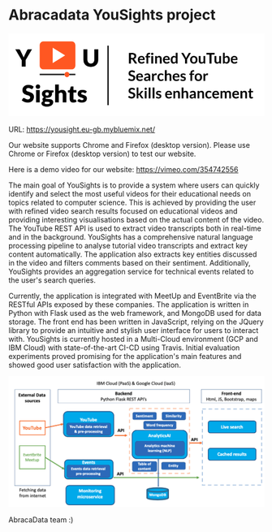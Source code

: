 # Abracadata YouSights project

![](./yousights-fe/static/images/YouSights_logo.svg)

URL: https://yousight.eu-gb.mybluemix.net/

Our website supports Chrome and Firefox (desktop version). Please use Chrome or Firefox (desktop version) to test our website.

Here is a demo video for our website: https://vimeo.com/354742556

The main goal of YouSights is to provide a system where users can quickly identify and select the most useful videos for their educational needs on topics related to computer science. This is achieved by providing the user with refined video search results focused on educational videos and providing interesting visualisations based on the actual content of the video. The YouTube REST API is used to extract video transcripts both in real-time and in the background. YouSights has a comprehensive natural language processing pipeline to analyse tutorial video transcripts and extract key content automatically. The application also extracts key entities discussed in the video and filters comments based on their sentiment. Additionally, YouSights provides an aggregation service for technical events related to the user's search queries. 

Currently, the application is integrated with MeetUp and EventBrite via the RESTful APIs exposed by these companies. The application is written in Python with Flask used as the web framework, and MongoDB used for data storage. The front end has been written in JavaScript, relying on the JQuery library to provide an intuitive and stylish user interface for users to interact with. YouSights is currently hosted in a Multi-Cloud environment (GCP and IBM Cloud) with state-of-the-art CI-CD using Travis. Initial evaluation experiments proved promising for the application's main features and showed good user satisfaction with the application.


![](./yousights-fe/static/images/architecture.jpg)


AbracaData team :)